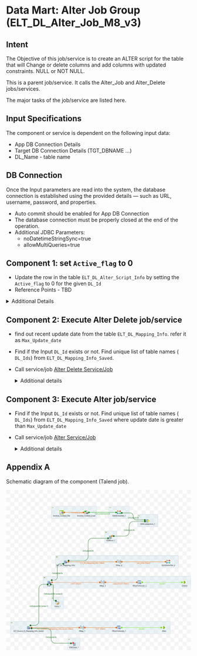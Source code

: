 # Data Mart: Alter Job Group (ELT_DL_Alter_Job_M8_v3)

## Intent

The Objective of this job/service is to create an ALTER script for the table that will Change or delete columns and add columns with updated constraints. NULL or NOT NULL.

This is a parent job/service. It calls the Alter_Job and Alter_Delete jobs/services.

The major tasks of the job/service are listed here.

## Input Specifications
The component or service is dependent on the following input data:

- App DB Connection Details
- Target DB Connection Details (TGT_DBNAME ...)
- DL_Name - table name

## DB Connection 

Once the Input parameters are read into the system, the database connection is established using the provided details — such as URL, username, password, and properties. 

 - Auto commit should be enabled for App DB Connection
 - The database connection must be properly closed at the end of the operation.
 - Additional JDBC Parameters:
    * noDatetimeStringSync=true
    * allowMultiQueries=true

## Component 1: set `Active_flag` to 0

- Update the row in the table `ELT_DL_Alter_Script_Info` by setting the `Active_flag` to 0 for the given `DL_Id`
- Reference Points - TBD

 <details>
    <summary>Additional Details</summary>

    ```sql
    "Update  ELT_DL_Alter_Script_Info set Active_flag=0  where DL_Id=`DL_Id`
    ```
 </details>

## Component 2: Execute Alter Delete job/service

- find out recent update date from the table `ELT_DL_Mapping_Info`. refer it as `Max_Update_date`

- Find if the Input `DL_Id` exists or not.  Find unique list of table names ( `DL_Ids`) from `ELT_DL_Mapping_Info_Saved`. 
- Call service/job [Alter Delete Service/Job](ELT_DL_Alter_Delete_Job_M8_v1.md)

    <details>
    <summary>Additional details</summary>

      ```sql
      SELECT distinct 
        `ELT_DL_Mapping_Info_Saved`.`DL_Id`
      FROM `ELT_DL_Mapping_Info_Saved` 
      where DL_Id ='DL_Id'
      ```
    </Details>

## Component 3: Execute Alter job/service

- Find if the Input `DL_Id` exists or not.  Find unique list of table names ( `DL_Ids`) from `ELT_DL_Mapping_Info_Saved` where update date is greater than `Max_Update_date`
- Call service/job [Alter Service/Job](./ELT_DL_Alter_Job_M8_v3.md)

    <details>
    <summary>Additional details</summary>

      ```sql
      SELECT distinct 
        `ELT_DL_Mapping_Info_Saved`.`DL_Id`
      FROM `ELT_DL_Mapping_Info_Saved` 
      where DL_Id ='DL_Id' and Updated_Date>'Max_Update_date'
      ```
    </Details>

## Appendix A

Schematic diagram of the component (Talend job).

![schematic diagram](./ELT_DL_Alter_Job_Group_M8_v1_0.1.png "ELT_DL_Alter_Job_Group_M8_v3")
